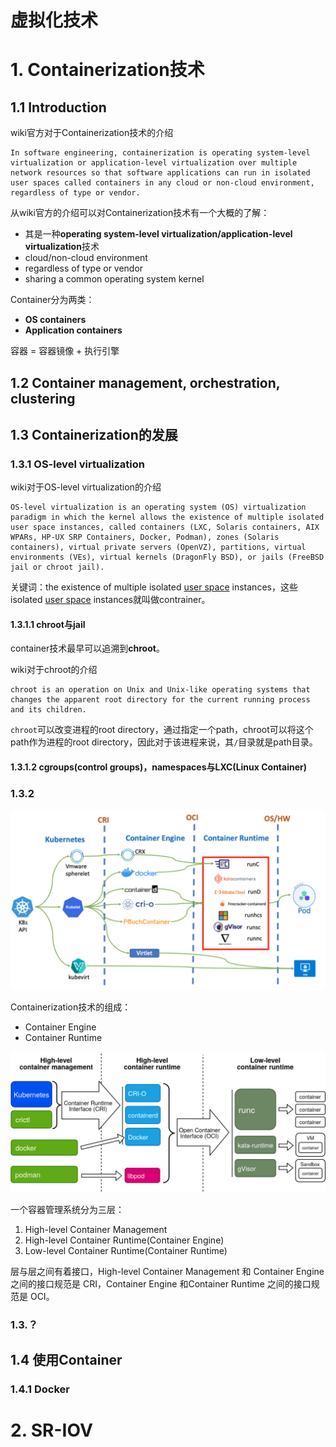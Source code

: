 # 虚拟化技术



# 1. Containerization技术

## 1.1 Introduction

wiki官方对于Containerization技术的介绍

```wiki
In software engineering, containerization is operating system-level virtualization or application-level virtualization over multiple network resources so that software applications can run in isolated user spaces called containers in any cloud or non-cloud environment, regardless of type or vendor.
```

从wiki官方的介绍可以对Containerization技术有一个大概的了解：

- 其是一种**operating system-level virtualization/application-level virtualization**技术
- cloud/non-cloud environment
- regardless of type or vendor
- sharing a common operating system kernel



Container分为两类：

- **OS containers**
- **Application containers**



容器 = 容器镜像 + 执行引擎



## 1.2 Container management, orchestration, clustering



## 1.3 Containerization的发展

### 1.3.1 OS-level virtualization

wiki对于OS-level virtualization的介绍

```wiki
OS-level virtualization is an operating system (OS) virtualization paradigm in which the kernel allows the existence of multiple isolated user space instances, called containers (LXC, Solaris containers, AIX WPARs, HP-UX SRP Containers, Docker, Podman), zones (Solaris containers), virtual private servers (OpenVZ), partitions, virtual environments (VEs), virtual kernels (DragonFly BSD), or jails (FreeBSD jail or chroot jail).
```

关键词：the existence of multiple isolated [user space](https://en.wikipedia.org/wiki/User_space_and_kernel_space) instances，这些isolated [user space](https://en.wikipedia.org/wiki/User_space_and_kernel_space) instances就叫做contrainer。



#### 1.3.1.1 chroot与jail

container技术最早可以追溯到**chroot**。

wiki对于chroot的介绍

```
chroot is an operation on Unix and Unix-like operating systems that changes the apparent root directory for the current running process and its children. 
```

`chroot`可以改变进程的root directory，通过指定一个path，chroot可以将这个path作为进程的root directory，因此对于该进程来说，其`/`目录就是path目录。



#### 1.3.1.2 cgroups(control groups)，namespaces与LXC(Linux Container)



### 1.3.2

<img src="assets/image.png" alt="post-thumbnail" style="zoom:80%;" />

Containerization技术的组成：

- Container Engine
- Container Runtime



<img src="assets/image-1714150235313-3.png" alt="img" style="zoom:80%;" />

一个容器管理系统分为三层：

1. High-level Container Management
2. High-level Container Runtime(Container Engine)
3. Low-level Container Runtime(Container Runtime)

层与层之间有着接口，High-level Container Management 和 Container Engine 之间的接口规范是 CRI，Container Engine 和Container Runtime 之间的接口规范是 OCI。





### 1.3.？



## 1.4 使用Container



### 1.4.1 Docker





# 2. SR-IOV